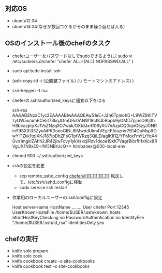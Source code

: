 ## 対応OS
- ubuntu12.04
- ubuntu14.04(なぜか数回コケるがそのまま繰り返せば入る)

## OSのインストール後のchefのタスク
- cheferユーザーをパスワードなしでsudoできるように( sudo vi /etc/sudoers.d/chefer "chefer ALL=(ALL) NOPASSWD:ALL" )
- sudo aptitude install ssh
- (ssh-copy-id -i (公開鍵ファイル) (リモートマシンのアドレス) )
- ssh-keygen -t rsa
- cheferの.ssh/authorized_keysに適宜以下をはる

    ssh-rsa AAAAB3NzaC1yc2EAAAABIwAAAQEAw51eE+J2h6TpniohD+L9WZ9KiTVzyUW5u/um6Ce5t73kqJGmURc0ANW18cI8JbRppb9yOMDZpjnsOIKj0hH8bcazptyXJfVsZNzqXO7wak/OXtdJxrR06yXU7nAzpCQ0ojnG5zyJONRInY9SXXi33ZyoAiPK3onoGINL8IMwddUlm4VEgitF/eazrer7B14OuMsp9OwYlTZkk1tqlXKJ187ipDhZFsGTpfWRzq3QiLD/agIKlI12/YFMoxFmYLrYqX4Gvo1mgklZAhh2JR42jiwFcvy1ykVsxxjiRzv1dooe19kK7VagrBibrfhfxKcx8RVgUX1N8xE9+/W3NBrUcQ== hirobanex@000-local-env

- chmod 600 ~/.ssh/authorized_keys 

- sshの設定を変更
    - scp remote_sshd_config chefer@111.111.111.111:転送して、/etc/ssh/sshd_configに移動
    - sudo service ssh restart
- 作業用のローカルユーザーの.ssh/configに設定

    Host server-name
        HostName ........
        User chefer
        Port 12345
        UserKnownHostsFile /home/$USER/.ssh/known_hosts
        StrictHostKeyChecking no
        PasswordAuthentication no
        IdentityFile "/home/$USER/.ssh/id_rsa"
        IdentitiesOnly yes

## chefの実行
- knife solo prepare <host>
- knife solo cook <host>
- knife cookbook create <recipe> -o site-cookbooks
- knife cookbook test <recipe> -o site-cookbooks 

